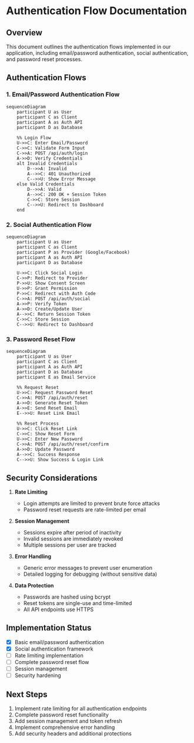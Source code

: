 # Authentication Flow Documentation

## Overview
This document outlines the authentication flows implemented in our application, including email/password authentication, social authentication, and password reset processes.

## Authentication Flows

### 1. Email/Password Authentication Flow

```mermaid
sequenceDiagram
    participant U as User
    participant C as Client
    participant A as Auth API
    participant D as Database

    %% Login Flow
    U->>C: Enter Email/Password
    C->>C: Validate Form Input
    C->>A: POST /api/auth/login
    A->>D: Verify Credentials
    alt Invalid Credentials
        D-->>A: Invalid
        A-->>C: 401 Unauthorized
        C-->>U: Show Error Message
    else Valid Credentials
        D-->>A: Valid
        A-->>C: 200 OK + Session Token
        C->>C: Store Session
        C-->>U: Redirect to Dashboard
    end
```

### 2. Social Authentication Flow

```mermaid
sequenceDiagram
    participant U as User
    participant C as Client
    participant P as Provider (Google/Facebook)
    participant A as Auth API
    participant D as Database

    U->>C: Click Social Login
    C->>P: Redirect to Provider
    P->>U: Show Consent Screen
    U->>P: Grant Permission
    P->>C: Redirect with Auth Code
    C->>A: POST /api/auth/social
    A->>P: Verify Token
    A->>D: Create/Update User
    A-->>C: Return Session Token
    C->>C: Store Session
    C-->>U: Redirect to Dashboard
```

### 3. Password Reset Flow

```mermaid
sequenceDiagram
    participant U as User
    participant C as Client
    participant A as Auth API
    participant D as Database
    participant E as Email Service

    %% Request Reset
    U->>C: Request Password Reset
    C->>A: POST /api/auth/reset
    A->>D: Generate Reset Token
    A->>E: Send Reset Email
    E-->>U: Reset Link Email

    %% Reset Process
    U->>C: Click Reset Link
    C->>C: Show Reset Form
    U->>C: Enter New Password
    C->>A: POST /api/auth/reset/confirm
    A->>D: Update Password
    A-->>C: Success Response
    C-->>U: Show Success & Login Link
```

## Security Considerations

1. **Rate Limiting**
   - Login attempts are limited to prevent brute force attacks
   - Password reset requests are rate-limited per email

2. **Session Management**
   - Sessions expire after period of inactivity
   - Invalid sessions are immediately revoked
   - Multiple sessions per user are tracked

3. **Error Handling**
   - Generic error messages to prevent user enumeration
   - Detailed logging for debugging (without sensitive data)

4. **Data Protection**
   - Passwords are hashed using bcrypt
   - Reset tokens are single-use and time-limited
   - All API endpoints use HTTPS

## Implementation Status

- [x] Basic email/password authentication
- [x] Social authentication framework
- [ ] Rate limiting implementation
- [ ] Complete password reset flow
- [ ] Session management
- [ ] Security hardening

## Next Steps

1. Implement rate limiting for all authentication endpoints
2. Complete password reset functionality
3. Add session management and token refresh
4. Implement comprehensive error handling
5. Add security headers and additional protections
